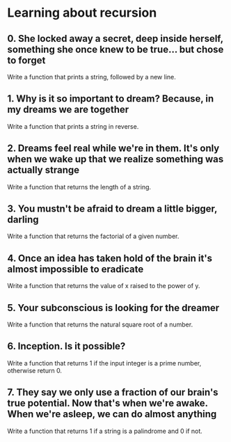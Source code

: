 # Learning about recursion
## 0. She locked away a secret, deep inside herself, something she once knew to be true... but chose to forget
Write a function that prints a string, followed by a new line.
## 1. Why is it so important to dream? Because, in my dreams we are together
Write a function that prints a string in reverse.
## 2. Dreams feel real while we're in them. It's only when we wake up that we realize something was actually strange
Write a function that returns the length of a string.
## 3. You mustn't be afraid to dream a little bigger, darling 
Write a function that returns the factorial of a given number.
## 4. Once an idea has taken hold of the brain it's almost impossible to eradicate 
Write a function that returns the value of x raised to the power of y.
## 5. Your subconscious is looking for the dreamer 
Write a function that returns the natural square root of a number.
## 6. Inception. Is it possible?
Write a function that returns 1 if the input integer is a prime number, otherwise return 0.
## 7. They say we only use a fraction of our brain's true potential. Now that's when we're awake. When we're asleep, we can do almost anything 
Write a function that returns 1 if a string is a palindrome and 0 if not.
